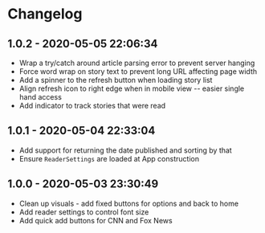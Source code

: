 # Changelog

## 1.0.2 - 2020-05-05 22:06:34

- Wrap a try/catch around article parsing error to prevent server hanging
- Force word wrap on story text to prevent long URL affecting page width
- Add a spinner to the refresh button when loading story list
- Align refresh icon to right edge when in mobile view -- easier single hand access
- Add indicator to track stories that were read

## 1.0.1 - 2020-05-04 22:33:04

- Add support for returning the date published and sorting by that
- Ensure `ReaderSettings` are loaded at App construction

## 1.0.0 - 2020-05-03 23:30:49

- Clean up visuals - add fixed buttons for options and back to home
- Add reader settings to control font size
- Add quick add buttons for CNN and Fox News
